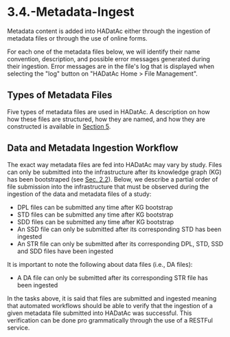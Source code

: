 # 3.4.-Metadata-Ingest

Metadata content is added into HADatAc either through the ingestion of metadata files or through the use of online forms.

For each one of the metadata files below, we will identify their name convention, description, and possible error messages generated during their ingestion. Error messages are in the file's log that is displayed when selecting the "log" button on "HADatAc Home &gt; File Management".

## Types of Metadata Files

Five types of metadata files are used in HADatAc. A description on how how these files are structured, how they are named, and how they are constructed is available in [Section 5](https://github.com/paulopinheiro1234/hadatac/wiki/5.-Metadata-Files).

## Data and Metadata Ingestion Workflow

The exact way metadata files are fed into HADatAc may vary by study. Files can only be submitted into the infrastructure after its knowledge graph \(KG\) has been bootstraped \(see [Sec. 2.2](https://github.com/paulopinheiro1234/hadatac/wiki/2.2.-Knowledge-Graph-Bootstrap)\). Below, we describe a partial order of file submission into the infrastructure that must be observed during the ingestion of the data and metadata files of a study:

* DPL files can be submitted any time after KG bootstrap 
* STD files can be submitted any time after KG bootstrap
* SDD files can be submitted any time after KG bootstrap
* An SSD file can only be submitted after its corresponding STD has been ingested 
* An STR file can only be submitted after its corresponding DPL, STD, SSD and SDD files have been ingested

It is important to note the following about data files \(i.e., DA files\):

* A DA file can only be submitted after its corresponding STR file has been ingested 

In the tasks above, it is said that files are submitted and ingested meaning that automated workflows should be able to verify that the ingestion of a given metadata file submitted into HADatAc was successful. This verification can be done pro grammatically through the use of a RESTFul service.

